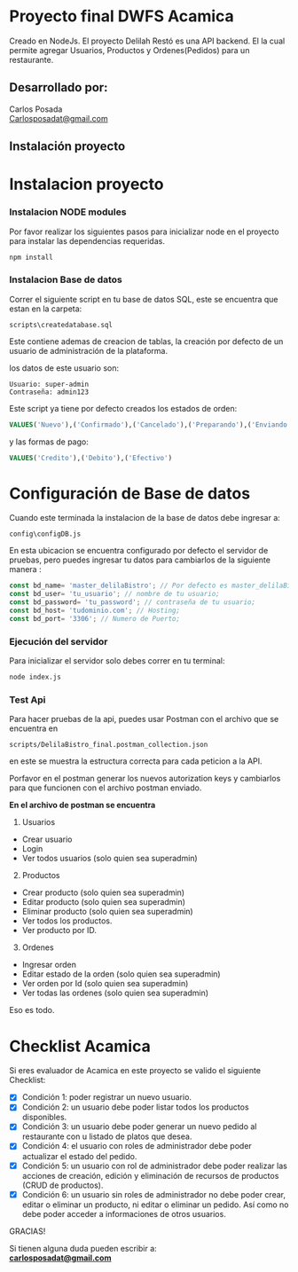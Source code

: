 # Proyecto final DWFS Acamica

Creado en NodeJs. El proyecto Delilah Restó es una API backend. El la cual permite agregar Usuarios, Productos y Ordenes(Pedidos) para un restaurante.

## Desarrollado por:
Carlos Posada\
Carlosposadat@gmail.com

## Instalación proyecto

# Instalacion proyecto

### Instalacion NODE modules
Por favor realizar los siguientes pasos para inicializar node en el proyecto para instalar las dependencias requeridas.

```bash
npm install
```

### Instalacion Base de datos

Correr el siguiente script en tu base de datos SQL, este se encuentra que estan en la carpeta:
```
scripts\createdatabase.sql
```
Este contiene ademas de creacion de tablas, la creación por defecto de un usuario de administración de la plataforma.

los datos de este usuario son:

```
Usuario: super-admin
Contraseña: admin123
```
Este script ya tiene por defecto creados los estados de orden:

```sql
VALUES('Nuevo'),('Confirmado'),('Cancelado'),('Preparando'),('Enviando'),('Entregado')
```
y las formas de pago:

```sql
VALUES('Credito'),('Debito'),('Efectivo')
```

# Configuración de Base de datos
Cuando este terminada la instalacion de la base de datos debe ingresar a:
```
config\configDB.js
```
En esta ubicacion se encuentra configurado por defecto el servidor de pruebas, pero puedes ingresar tu datos para cambiarlos de la siguiente manera :

```js
const bd_name= 'master_delilaBistro'; // Por defecto es master_delilaBistro o nombre de tu base de datos;
const bd_user= 'tu_usuario'; // nombre de tu usuario;
const bd_password= 'tu_password'; // contraseña de tu usuario;
const bd_host= 'tudominio.com'; // Hosting;
const bd_port= '3306'; // Numero de Puerto;
```


### Ejecución del servidor
Para inicializar el servidor solo debes correr en tu terminal:

```bash
node index.js
```

### Test Api
Para hacer pruebas de la api, puedes usar Postman con el archivo que se encuentra en
```
scripts/DelilaBistro_final.postman_collection.json
```
en este se muestra la estructura correcta para cada peticion a la API.

Porfavor en el postman generar los nuevos autorization keys y cambiarlos para que funcionen con el archivo postman enviado.

**En el archivo de postman se encuentra**
1. Usuarios
 - Crear usuario 
 - Login
 - Ver todos usuarios (solo quien sea superadmin)

2. Productos
 - Crear producto (solo quien sea superadmin)
 - Editar producto (solo quien sea superadmin)
 - Eliminar producto (solo quien sea superadmin)
 - Ver todos los productos.
 - Ver producto por ID.
 
3. Ordenes
- Ingresar orden
- Editar estado de la orden (solo quien sea superadmin)
- Ver orden por Id (solo quien sea superadmin)
- Ver todas las ordenes (solo quien sea superadmin)

Eso es todo.

# Checklist Acamica

Si eres evaluador de Acamica en este proyecto se valido el siguiente Checklist:

- [X] Condición 1: poder registrar un nuevo usuario.
- [X] Condición 2: un usuario debe poder listar todos los productos disponibles.
- [X] Condición 3: un usuario debe poder generar un nuevo pedido al restaurante con u listado de platos que desea.
- [X] Condición 4: el usuario con roles de administrador debe poder actualizar el estado del pedido.
- [X] Condición 5: un usuario con rol de administrador debe poder realizar las acciones de creación, edición y eliminación de recursos de productos (CRUD de productos).
- [X] Condición 6: un usuario sin roles de administrador no debe poder crear, editar o eliminar un producto, ni editar o eliminar un pedido. Así como no debe poder acceder a informaciones de otros usuarios.

GRACIAS!

Si tienen alguna duda pueden escribir a:\
**carlosposadat@gmail.com**